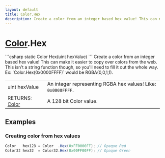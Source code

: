 ```yaml
---
layout: default
title: Color.Hex
description: Create a color from an integer based hex value! This can make it easier to copy over colors from the web. This isn't a string function though, so you'll need to fill it out the whole way. Ex. Color.Hex(0x0000FFFF) would be RGBA(0,0,1,1).
---
```

# [Color]({{site.url}}/Pages/StereoKit/Color.html).Hex

<div class='signature' markdown='1'>
```csharp
static Color Hex(uint hexValue)
```
Create a color from an integer based hex value! This can
make it easier to copy over colors from the web. This isn't a
string function though, so you'll need to fill it out the whole
way. Ex: `Color.Hex(0x0000FFFF)` would be RGBA(0,0,1,1).
</div>

|  |  |
|--|--|
|uint hexValue|An integer representing RGBA hex values!             Like: `0x0000FFFF`.|
|RETURNS: [Color]({{site.url}}/Pages/StereoKit/Color.html)|A 128 bit Color value.|





## Examples

### Creating color from hex values
```csharp
Color   hex128 = Color  .Hex(0xFF0000FF); // Opaque Red
Color32 hex32  = Color32.Hex(0x00FF00FF); // Opaque Green
```

